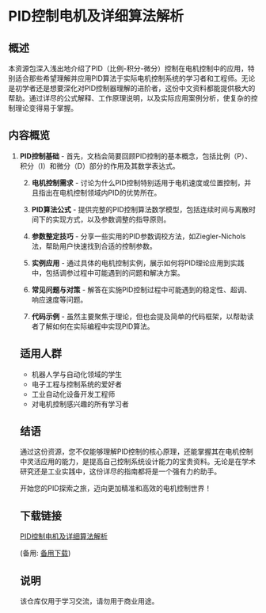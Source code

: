 # PID控制电机及详细算法解析

## 概述

本资源包深入浅出地介绍了PID（比例-积分-微分）控制在电机控制中的应用，特别适合那些希望理解并应用PID算法于实际电机控制系统的学习者和工程师。无论是初学者还是想要深化对PID控制器理解的进阶者，这份中文资料都能提供极大的帮助。通过详尽的公式解释、工作原理说明，以及实际应用案例分析，使复杂的控制理论变得易于掌握。

## 内容概览

1. **PID控制基础** - 首先，文档会简要回顾PID控制的基本概念，包括比例（P）、积分（I）和微分（D）部分的作用及其数学表达式。

   2. **电机控制需求** - 讨论为什么PID控制特别适用于电机速度或位置控制，并且指出在电机控制领域内PID的优势所在。

   3. **PID算法公式** - 提供完整的PID控制算法数学模型，包括连续时间与离散时间下的实现方式，以及参数调整的指导原则。

   4. **参数整定技巧** - 分享一些实用的PID参数调校方法，如Ziegler-Nichols法，帮助用户快速找到合适的控制参数。

   5. **实例应用** - 通过具体的电机控制实例，展示如何将PID理论应用到实践中，包括调参过程中可能遇到的问题和解决方案。

   6. **常见问题与对策** - 解答在实施PID控制过程中可能遇到的稳定性、超调、响应速度等问题。

   7. **代码示例** - 虽然主要聚焦于理论，但也会提及简单的代码框架，以帮助读者了解如何在实际编程中实现PID算法。

   ## 适用人群

   - 机器人学与自动化领域的学生
   - 电子工程与控制系统的爱好者
   - 工业自动化设备开发工程师
   - 对电机控制感兴趣的所有学习者

   ## 结语

   通过这份资源，您不仅能够理解PID控制的核心原理，还能掌握其在电机控制中灵活应用的能力，是提高自己控制系统设计能力的宝贵资料。无论是在学术研究还是工业实践中，这份详尽的指南都将是一个强有力的助手。

   开始您的PID探索之旅，迈向更加精准和高效的电机控制世界！

   ## 下载链接
   [PID控制电机及详细算法解析](https://pan.quark.cn/s/38673c686f42) 

   (备用: [备用下载](https://pan.baidu.com/s/1gvTUhxPvCbUYOs_3ov3HBQ?pwd=1234))

   ## 说明

   该仓库仅用于学习交流，请勿用于商业用途。
